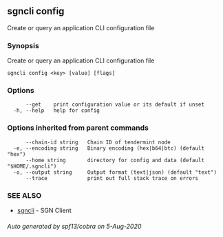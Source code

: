 ## sgncli config

Create or query an application CLI configuration file

### Synopsis

Create or query an application CLI configuration file

```
sgncli config <key> [value] [flags]
```

### Options

```
      --get    print configuration value or its default if unset
  -h, --help   help for config
```

### Options inherited from parent commands

```
      --chain-id string   Chain ID of tendermint node
  -e, --encoding string   Binary encoding (hex|b64|btc) (default "hex")
      --home string       directory for config and data (default "$HOME/.sgncli")
  -o, --output string     Output format (text|json) (default "text")
      --trace             print out full stack trace on errors
```

### SEE ALSO

* [sgncli](sgncli.md)	 - SGN Client

###### Auto generated by spf13/cobra on 5-Aug-2020
